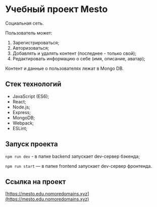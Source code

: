 # Учебный проект Mesto
Социальная сеть.

Пользователь может: 
1. Зарегистрироваться;
2. Авторизоваться;
3. Добавлять и удалять контент (последнее - только свой); 
4. Редактировать информацию о себе (имя, описание, аватар);

Контент и данные о пользователях лежат в Mongo DB.

## Стек технологий
- JavaScript (ES6);
- React;
- Node.js; 
- Express;
- MongoDB;
- Webpack;
- ESLint;

## Запуск проекта
`npm run dev` - в папке backend запускает dev-сервер бэкенда;

`npm run start` — в папке frontend запускает dev-сервер фронтенда.

## Ссылка на проект
[https://mesto.edu.nomoredomains.xyz](https://mesto.edu.nomoredomains.xyz)